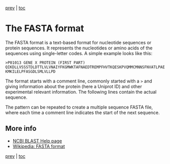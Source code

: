 [prev](ncbi.md) | [toc](./README.md)

# The FASTA format

The FASTA format is a text-based format for nucleotide sequences or protein sequences.
It represents the nucleotides or amino acids of the sequences using single-letter codes.
A simple example looks like this:

```fasta
>P01013 GENE X PROTEIN (FIRST PART)
QIKDLLVSSSTDLDTTLVLVNAIYFKGMWKTAFNAEDTREMPFHVTKQESKPVQMMCMNNSFNVATLPAE
KMKILELPFASGDLSMLVLLPD
```

The format starts with a comment line, commonly started with a `>` and giving information about the protein (here a Uniprot ID) and other experimental relevant information. The following lines contain the actual sequence.

The pattern can be repeated to create a multiple sequence FASTA file, where each time
a comment line indicates the start of the next sequence.

## More info

* [NCBI BLAST Help page](https://blast.ncbi.nlm.nih.gov/Blast.cgi?CMD=Web&PAGE_TYPE=BlastDocs&DOC_TYPE=BlastHelp)
* [Wikipedia: FASTA format](https://en.wikipedia.org/wiki/FASTA_format)

[prev](ncbi.md) | [toc](./README.md)
